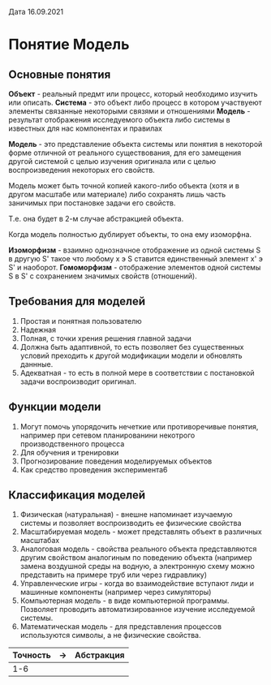Дата 16.09.2021

# Понятие **Модель**

## Основные понятия

**Объект** - реальный предмт или процесс, который необходимо изучить или описать. 
**Система** - это объект либо процесс в котором участвуеют элементы связанные некоторыми связями и отношениями
**Модель** - результат отображения исследуемого объекта либо системы в известных для нас компонентах и правилах

**Модель** - это представление объекта системы или понятия в некоторой форме отличной от реального существования, для его замещения другой системой с целью изучения оригинала или с целью воспроизведения некоторых его свойств. 

Модель может быть точной копией какого-либо объекта (хотя и в другом  масштабе или материале) либо сохранять лишь часть заничимых при постановке задачи его свойств. 

Т.е. она будет в 2-м случае абстракцией объекта. 

Когда модель полностью дублирует объекты, то она ему изоморфна. 

**Изоморфизм** - взаимно однозначное отображение из одной системы S  в другую S' такое что любому  x э S ставится единственный элемент x' э S' и наоборот. 
**Гомоморфизм** - отображение элементов одной системы S в S' с сохранением значимых свойств (отношений). 

## Требования для моделей

1. Простая и понятная пользователю
2. Надежная
3. Полная, с точки хрения решения главной задачи
4. Должна быть адаптивной, то есть позволяет без существенных условий преходить к другой модификации модели и обновлять даннные. 
5. Адекватная - то есть в полной мере в соответствии с постановкой задачи воспроизводит оригинал.

## Функции модели

1. Могут помочь упорядочить нечеткие или противоречивые понятия, например при сетевом планированини некотрого производственного процесса
2. Для обучения и тренировки
3. Прогнозирование поведения моделируемых объектов
4. Как средство проведения эксперимента6

## Классификация моделей

1. Физическая (натуральная) - внешне напоминает изучаемую системы и позволяет воспроизводить ее физические свойства
2. Масштабируемая модель - может представлять объект в различных масштабах
3. Аналоговая модель - свойства реального объекта представляются другим свойством аналогиным по поведению объекта (например замена воздушной среды на водную, а электронную схему можно представить на примере труб или через гидравлику)
4. Управленческие игры - когда во взаимодействие вступают лиди и машинные компоненты (например через симуляторы)
5. Компьютерная модель - в виде компьютерной программы. Позволяет проводить автоматизированное изучение исследуемой системы. 
6. Математическая модель - для представления процессов используются символы, а не физические свойства. 

| Точность       | ->               | Абстракция |
| ------------- |:------------------:| -----:|
| 1-6  |
